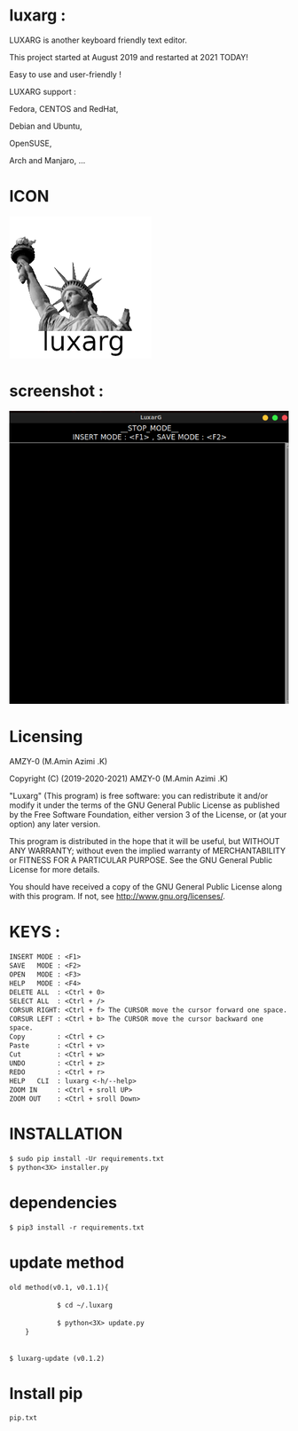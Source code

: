 # luxarg :


LUXARG is another keyboard friendly text editor.

This project started at August 2019 and restarted at 2021 TODAY!

Easy to use and user-friendly !




LUXARG support :

Fedora, CENTOS and RedHat,

Debian and Ubuntu,

OpenSUSE,

Arch and Manjaro, ...


# ICON

![ICON](icon/luxarg.png)


# screenshot :

![screenshot](screenshot/1.png)


# Licensing

AMZY-0 (M.Amin Azimi .K) 

Copyright (C) (2019-2020-2021)  AMZY-0 (M.Amin Azimi .K) 

"Luxarg" (This program) is free software: you can redistribute it and/or modify
it under the terms of the GNU General Public License as published by
the Free Software Foundation, either version 3 of the License, or
(at your option) any later version.

This program is distributed in the hope that it will be useful,
but WITHOUT ANY WARRANTY; without even the implied warranty of
MERCHANTABILITY or FITNESS FOR A PARTICULAR PURPOSE.  See the
GNU General Public License for more details.

You should have received a copy of the GNU General Public License
along with this program.  If not, see <http://www.gnu.org/licenses/>.



# KEYS : 

    INSERT MODE : <F1>
    SAVE   MODE : <F2>
    OPEN   MODE : <F3>
    HELP   MODE : <F4>
    DELETE ALL  : <Ctrl + 0>
    SELECT ALL  : <Ctrl + />
    CORSUR RIGHT: <Ctrl + f> The CURSOR move the cursor forward one space.
    CORSUR LEFT : <Ctrl + b> The CURSOR move the cursor backward one space.
    Copy        : <Ctrl + c>
    Paste       : <Ctrl + v>
    Cut         : <Ctrl + w>
    UNDO        : <Ctrl + z>
    REDO        : <Ctrl + r>
    HELP   CLI  : luxarg <-h/--help>
    ZOOM IN     : <Ctrl + sroll UP>
    ZOOM OUT    : <Ctrl + sroll Down>

# INSTALLATION
    $ sudo pip install -Ur requirements.txt
    $ python<3X> installer.py

# dependencies
    $ pip3 install -r requirements.txt

# update method
	    
    old method(v0.1, v0.1.1){
		
                $ cd ~/.luxarg
    		
                $ python<3X> update.py
    	}


    $ luxarg-update (v0.1.2)


# Install pip
    pip.txt

